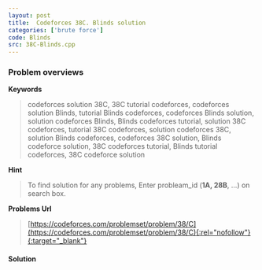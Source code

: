 ```yaml
---
layout: post
title:  Codeforces 38C. Blinds solution
categories: ['brute force']
code: Blinds
src: 38C-Blinds.cpp
---
```

### **Problem overviews**

**Keywords**
> codeforces solution 38C, 38C tutorial codeforces, codeforces solution Blinds, tutorial Blinds codeforces, codeforces Blinds solution, solution codeforces Blinds, Blinds codeforces tutorial, solution 38C codeforces, tutorial 38C codeforces, solution codeforces 38C, solution Blinds codeforces, codeforces 38C solution, Blinds codeforce solution, 38C codeforces tutorial, Blinds tutorial codeforces, 38C codeforce solution

**Hint**
> To find solution for any problems, Enter probleam_id (**1A, 28B**, ...) on search box. 

**Problems Url**
> [https://codeforces.com/problemset/problem/38/C](https://codeforces.com/problemset/problem/38/C){:rel="nofollow"}{:target="_blank"}

#### **Solution**



